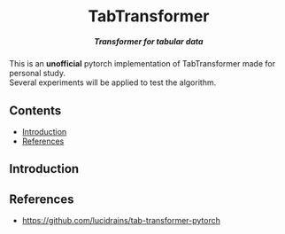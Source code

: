 
<h1 align="center">TabTransformer</h1>
<h5 align="center">Transformer for tabular data</h5>

This is an **unofficial** pytorch implementation of TabTransformer made for personal study.  
Several experiments will be applied to test the algorithm.    

## Contents  
- [Introduction](#introduction)
- [References](#references)

## Introduction  


## References  
- https://github.com/lucidrains/tab-transformer-pytorch  
